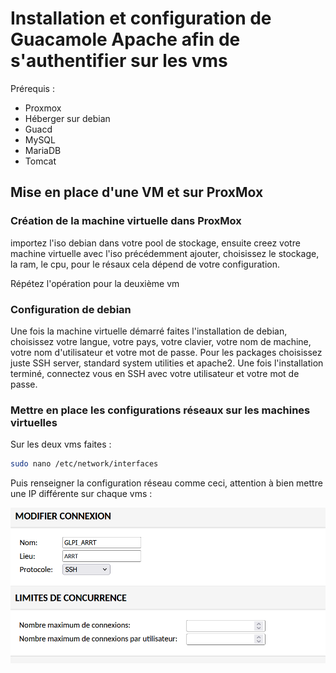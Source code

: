 # Installation et configuration de Guacamole Apache afin de s'authentifier sur les vms

Prérequis :
- Proxmox
- Héberger sur debian
- Guacd
- MySQL
- MariaDB
- Tomcat


## Mise en place d'une VM et sur ProxMox

### Création de la machine virtuelle dans ProxMox

importez l'iso debian dans votre pool de stockage, ensuite creez votre machine virtuelle avec l'iso précédemment ajouter, choisissez le stockage, la ram, le cpu, pour le résaux cela dépend de votre configuration.

Répétez l'opération pour la deuxième vm

### Configuration de debian

Une fois la machine virtuelle démarré faites l'installation de debian, choisissez votre langue, votre pays, votre clavier, votre nom de machine, votre nom d'utilisateur et votre mot de passe. Pour les packages choisissez juste SSH server, standard system utilities et apache2.
Une fois l'installation terminé, connectez vous en SSH avec votre utilisateur et votre mot de passe.


### Mettre en place les configurations réseaux sur les machines virtuelles

Sur les deux vms faites : 

```bash
sudo nano /etc/network/interfaces
```
Puis renseigner la configuration réseau comme ceci, attention à bien mettre une IP différente sur chaque vms :

![](image-11.png)

